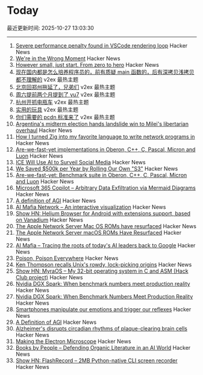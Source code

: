 # Today

最近更新时间: 2025-10-27 13:03:30

--- 
1. [Severe performance penalty found in VSCode rendering loop](https://github.com/microsoft/vscode/issues/272155) Hacker News
2. [We're in the Wrong Moment](https://ezrichards.github.io/posts/were-in-the-wrong-moment/) Hacker News
3. [However small, just start. From zero to hero](https://www.theguardian.com/lifeandstyle/2025/oct/26/expert-motivation-tips-gym-to-do-list) Hacker News
4. [现在国内都是怎么培养程序员的，前有质疑 main 函数的，后有深拷贝浅拷贝都不理解的](https://www.v2ex.com/t/1168530) v2ex 最热主题
5. [北京回郑州拖延了，兄弟们](https://www.v2ex.com/t/1168528) v2ex 最热主题
6. [周六提前两个月提到了 yu7](https://www.v2ex.com/t/1168525) v2ex 最热主题
7. [杭州开抓电瓶车](https://www.v2ex.com/t/1168524) v2ex 最热主题
8. [实用的玩具](https://www.v2ex.com/t/1168517) v2ex 最热主题
9. [你们需要的 pcdn 标准来了](https://www.v2ex.com/t/1168507) v2ex 最热主题
10. [Argentina's midterm election hands landslide win to Milei's libertarian overhaul](https://www.cnbc.com/2025/10/27/argentinas-midterm-election-hands-landslide-win-to-mileis-libertarian-overhaul.html) Hacker News
11. [How I turned Zig into my favorite language to write network programs in](https://lalinsky.com/2025/10/26/zio-async-io-for-zig.html) Hacker News
12. [Are-we-fast-yet implementations in Oberon, C++, C, Pascal, Micron and Luon](https://github.com/rochus-keller/Are-we-fast-yet) Hacker News
13. [ICE Will Use AI to Surveil Social Media](https://jacobin.com/2025/10/ice-zignal-surveillance-social-media) Hacker News
14. [We Saved $500k per Year by Rolling Our Own "S3"](https://engineering.nanit.com/how-we-saved-500-000-per-year-by-rolling-our-own-s3-6caec1ee1143) Hacker News
15. [Are-we-fast-yet: Benchmark suite in Oberon, C++, C, Pascal, Micron and Luon](https://github.com/rochus-keller/Are-we-fast-yet) Hacker News
16. [Microsoft 365 Copilot – Arbitrary Data Exfiltration via Mermaid Diagrams](https://www.adamlogue.com/microsoft-365-copilot-arbitrary-data-exfiltration-via-mermaid-diagrams-fixed/) Hacker News
17. [A definition of AGI](https://arxiv.org/abs/2510.18212) Hacker News
18. [AI Mafia Network – An interactive visualization](https://dipakwani.com/ai-mafia/) Hacker News
19. [Show HN: Helium Browser for Android with extensions support, based on Vanadium](https://github.com/jqssun/android-helium-browser) Hacker News
20. [The Apple Network Server Mac OS ROMs have resurfaced](http://oldvcr.blogspot.com/2025/10/the-apple-network-server-macos-roms.html) Hacker News
21. [The Apple Network Server macOS ROMs Have Resurfaced](http://oldvcr.blogspot.com/2025/10/the-apple-network-server-macos-roms.html) Hacker News
22. [AI Mafia – Tracing the roots of today's AI leaders back to Google](https://dipakwani.com/ai-mafia/) Hacker News
23. [Poison, Poison Everywhere](https://loeber.substack.com/p/29-poison-poison-everywhere) Hacker News
24. [Ken Thompson recalls Unix's rowdy, lock-picking origins](https://thenewstack.io/ken-thompson-recalls-unixs-rowdy-lock-picking-origins/) Hacker News
25. [Show HN: MyraOS – My 32-bit operating system in C and ASM (Hack Club project)](https://github.com/dvir-biton/MyraOS) Hacker News
26. [Nvidia DGX Spark: When benchmark numbers meet production reality](https://publish.obsidian.md/aixplore/Practical+Applications/dgx-lab-benchmarks-vs-reality-day-4) Hacker News
27. [Nvidia DGX Spark: When Benchmark Numbers Meet Production Reality](https://publish.obsidian.md/aixplore/Practical+Applications/dgx-lab-benchmarks-vs-reality-day-4) Hacker News
28. [Smartphones manipulate our emotions and trigger our reflexes](https://theconversation.com/smartphones-manipulate-our-emotions-and-trigger-our-reflexes-no-wonder-were-addicted-265014) Hacker News
29. [A Definition of AGI](https://arxiv.org/abs/2510.18212) Hacker News
30. [Alzheimer's disrupts circadian rhythms of plaque-clearing brain cells](https://medicine.washu.edu/news/alzheimers-disrupts-circadian-rhythms-of-plaque-clearing-brain-cells/) Hacker News
31. [Making the Electron Microscope](https://www.asimov.press/p/electron-microscope) Hacker News
32. [Books by People – Defending Organic Literature in an AI World](https://booksbypeople.org/) Hacker News
33. [Show HN: FlashRecord – 2MB Python-native CLI screen recorder](https://github.com/Flamehaven/FlashRecord) Hacker News
